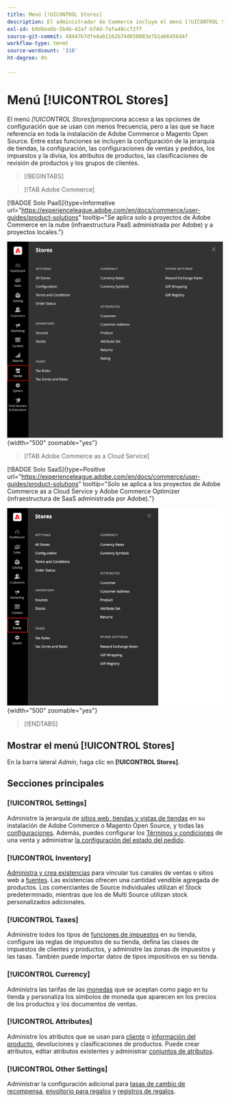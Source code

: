 ```yaml
---
title: Menú [!UICONTROL Stores]
description: El administrador de Commerce incluye el menú [!UICONTROL Stores], que proporciona acceso a las herramientas para configurar la jerarquía de tiendas, la configuración, el inventario, los impuestos y los atributos.
exl-id: b9d8ea6b-5b4b-42af-b74d-7afa48ccf2ff
source-git-commit: 48d47b7dfe4ab1162b74d650083e7b1a66456d4f
workflow-type: tm+mt
source-wordcount: '310'
ht-degree: 0%

---
```


# Menú [!UICONTROL Stores]

El menú _[!UICONTROL Stores]_&#x200B;proporciona acceso a las opciones de configuración que se usan con menos frecuencia, pero a las que se hace referencia en toda la instalación de Adobe Commerce o Magento Open Source. Entre estas funciones se incluyen la configuración de la jerarquía de tiendas, la configuración, las configuraciones de ventas y pedidos, los impuestos y la divisa, los atributos de productos, las clasificaciones de revisión de productos y los grupos de clientes.

>[!BEGINTABS]

>[!TAB Adobe Commerce]

[!BADGE Solo PaaS]{type=Informative url="https://experienceleague.adobe.com/en/docs/commerce/user-guides/product-solutions" tooltip="Se aplica solo a proyectos de Adobe Commerce en la nube (infraestructura PaaS administrada por Adobe) y a proyectos locales."}

![Administrador - Menú de tiendas](./assets/stores-menu.png){width="500" zoomable="yes"}

>[!TAB Adobe Commerce as a Cloud Service]

[!BADGE Solo SaaS]{type=Positive url="https://experienceleague.adobe.com/en/docs/commerce/user-guides/product-solutions" tooltip="Solo se aplica a los proyectos de Adobe Commerce as a Cloud Service y Adobe Commerce Optimizer (infraestructura de SaaS administrada por Adobe)."}

![Administrador - Menú de tiendas](./assets/stores-menu-accs.png){width="500" zoomable="yes"}

>[!ENDTABS]

## Mostrar el menú [!UICONTROL Stores]

En la barra lateral _Admin_, haga clic en **[!UICONTROL Stores]**.

## Secciones principales

### [!UICONTROL Settings]

Administre la jerarquía de [sitios web, tiendas y vistas de tiendas](stores.md#store-and-site-structure) en su instalación de Adobe Commerce o Magento Open Source, y todas las [configuraciones](../configuration-reference/guide-overview.md). Además, puedes configurar los [Términos y condiciones](terms-and-conditions.md) de una venta y administrar [la configuración del estado del pedido](order-status.md#custom-order-status).

### [!UICONTROL Inventory]

[Administra y crea existencias](../inventory-management/introduction.md) para vincular tus canales de ventas o sitios web a [fuentes](../inventory-management/sources-manage.md). Las existencias ofrecen una cantidad vendible agregada de productos. Los comerciantes de Source individuales utilizan el Stock predeterminado, mientras que los de Multi Source utilizan stock personalizados adicionales.

### [!UICONTROL Taxes]

Administre todos los tipos de [funciones de impuestos](taxes.md) en su tienda, configure las reglas de impuestos de su tienda, defina las clases de impuestos de clientes y productos, y administre las zonas de impuestos y las tasas. También puede importar datos de tipos impositivos en su tienda.

### [!UICONTROL Currency]

Administra las tarifas de las [monedas](currency.md) que se aceptan como pago en tu tienda y personaliza los símbolos de moneda que aparecen en los precios de los productos y los documentos de ventas.

### [!UICONTROL Attributes]

Administre los atributos que se usan para [cliente](../customers/attribute-properties.md) o [información del producto](../catalog/attribute-product-create.md), devoluciones y clasificaciones de productos. Puede crear atributos, editar atributos existentes y administrar [conjuntos de atributos](../catalog/attribute-sets.md).

### [!UICONTROL Other Settings]

Administrar la configuración adicional para [tasas de cambio de recompensa](../merchandising-promotions/reward-exchange-rates.md), [envoltorio para regalos](cart-configuration.md#gift-wrap) y [registros de regalos](../merchandising-promotions/gift-registries.md).
